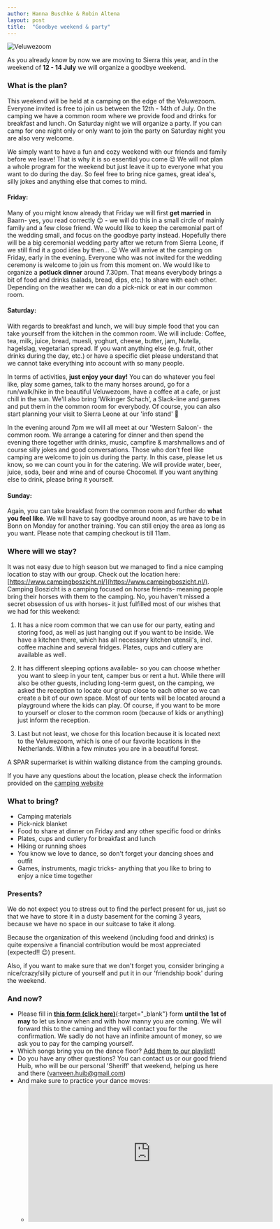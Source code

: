```yaml
---
author: Hanna Buschke & Robin Altena
layout: post
title:  "Goodbye weekend & party"
---
```

![Veluwezoom](../../../assets/veluwezoom.jpeg)

As you already know by now we are moving to Sierra this year, and in the weekend of **12 - 14 July** we will organize a goodbye weekend.

### What is the plan?
This weekend will be held at a camping on the edge of the Veluwezoom. Everyone invited is free to join us between the 12th - 14th of July. On the camping we have a common room where we provide food and drinks for breakfast and lunch. On Saturday night we will organize a party.
If you can camp for one night only or only want to join the party on Saturday night you are also very welcome. 

We simply want to have a fun and cozy weekend with our friends and family before we leave! That is why it is so essential you come 😉 
We will not plan a whole program for the weekend but just leave it up to everyone what you want to do during the day.
So feel free to bring nice games, great idea's, silly jokes and anything else that comes to mind.

#### Friday:
Many of you might know already that Friday we will first **get married** in Baarn- yes, you read correctly 😉 - we will do this in a small circle of mainly family and a few close friend.
We would like to keep the ceremonial part of the wedding small, and focus on the goodbye party instead.
Hopefully there will be a big ceremonial wedding party after we return from Sierra Leone, if we still find it a good idea by then... 😉 
We will arrive at the camping on Friday, early in the evening.
Everyone who was not invited for the wedding ceremony is welcome to join us from this moment on.
We would like to organize a **potluck dinner** around 7.30pm.
That means everybody brings a bit of food and drinks (salads, bread, dips, etc.) to share with each other. Depending on the weather we can do a pick-nick or eat in our common room. 

#### Saturday:
With regards to breakfast and lunch, we will buy simple food that you can take yourself from the kitchen in the common room. We will include: Coffee, tea, milk, juice, bread, muesli, yoghurt, cheese, butter, jam, Nutella, hagelslag, vegetarian spread. If you want anything else (e.g. fruit, other drinks during the day, etc.) or have a specific diet please understand that we cannot take everything into account with so many people.

In terms of activities, **just enjoy your day!** You can do whatever you feel like, play some games, talk to the many horses around, go for a run/walk/hike in the beautiful Veluwezoom, have a coffee at a cafe, or just chill in the sun. We'll also bring ‘Wikinger Schach’, a Slack-line and games and put them in the common room for everybody. Of course, you can also start planning your visit to Sierra Leone at our 'info stand' 🙂 

In the evening around 7pm we will all meet at our 'Western Saloon'- the common room. We arrange a catering for dinner and then spend the evening there together with drinks, music, campfire & marshmallows and of course silly jokes and good conversations. Those who don’t feel like camping are welcome to join us during the party. In this case, please let us know, so we can count you in for the catering. We will provide water, beer, juice, soda, beer and wine and of course Chocomel. If you want anything else to drink, please bring it yourself.

#### Sunday:
Again, you can take breakfast from the common room and further do **what you feel like**.
We will have to say goodbye around noon, as we have to be in Bonn on Monday for another training.
You can still enjoy the area as long as you want. Please note that camping checkout is till 11am.

### Where will we stay?
It was not easy due to high season but we managed to find a nice camping location to stay with our group. Check out the location here: [https://www.campingboszicht.nl/](https://www.campingboszicht.nl/).
Camping Boszicht is a camping focused on horse friends- meaning people bring their horses with them to the camping. No, you haven't missed a secret obsession of us with horses- it just fulfilled most of our wishes that we had for this weekend:

1.	It has a nice room common that we can use for our party, eating and storing food, as well as just hanging out if you want to be inside. We have a kitchen there, which has all necessary kitchen utensil's, incl. coffee machine and several fridges. Plates, cups and cutlery are available as well.

2.	It has different sleeping options available- so you can choose whether you want to sleep in your tent, camper bus or rent a hut. While there will also be other guests, including long-term guest, on the camping, we asked the reception to locate our group close to each other so we can create a bit of our own space.  Most of our tents will be located around a playground where the kids can play. Of course, if you want to be more to yourself or closer to the common room (because of kids or anything) just inform the reception.

3.   Last but not least, we chose for this location because it is located next to the Veluwezoom, which is one of our favorite locations  in the Netherlands. Within a few minutes you are in a beautiful forest.

A SPAR supermarket is within walking distance from the camping grounds.

If you have any questions about the location, please check the information provided on the [camping website](https://www.campingboszicht.nl/) 

### What to bring?
*	Camping materials
*	Pick-nick blanket
*	Food to share at dinner on Friday and any other specific food or drinks 
*	Plates, cups and cutlery for breakfast and lunch
*	Hiking or running shoes 
*	You know we love to dance, so don't forget your dancing shoes and outfit
*	Games, instruments, magic tricks- anything that you like to bring to enjoy a nice time together

### Presents?
We do not expect you to stress out to find the perfect present for us, just so that we have to store it in a dusty basement for the coming 3 years, because we have no space in our suitcase to take it along.

Because the organization of this weekend (including food and drinks) is quite expensive a financial contribution would be most appreciated (expected!! 😉) present.

Also, if you want to make sure that we don't forget you, consider bringing a nice/crazy/silly picture of yourself and put it in our 'friendship book' during the weekend.

### And now?
*   Please fill in [**this form (click here)**](https://forms.gle/h9zDDoeE19RHqhAh8){:target="_blank"} form **until the 1st of may** to let us know when and with how manny you are coming. We will forward this to the caming and they will contact you for the confirmation. We sadly do not have an infinite amount of money, so we ask you to pay for the camping yourself. 
*	Which songs bring you on the dance floor? [Add them to our playlist!!](https://open.spotify.com/user/hanna.buschke/playlist/3QwaXndE7ivk3L5MsgwwOY?si=U0TMqq0dTZqC1UrjFLJNxw)
*	Do you have any other questions? You can contact us or our good friend Huib, who will be our personal 'Sheriff' that weekend, helping us here and there (vanveen.huib@gmail.com) 
*   And make sure to practice  your dance moves:
    * <iframe width="560" height="315" src="https://www.youtube.com/embed/iVABoRqt_WA" frameborder="0" allow="accelerometer; autoplay; encrypted-media; gyroscope; picture-in-picture" allowfullscreen></iframe>

